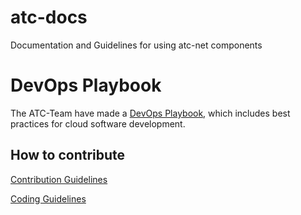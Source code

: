 # atc-docs

Documentation and Guidelines for using atc-net components

# DevOps Playbook

The ATC-Team have made a [DevOps Playbook](./devops-playbook/README.md), which includes best practices for cloud software development.

## How to contribute

[Contribution Guidelines](https://atc-net.github.io/introduction/about-atc#how-to-contribute)

[Coding Guidelines](https://atc-net.github.io/introduction/about-atc#coding-guidelines)
